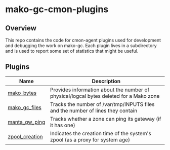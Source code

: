 # mako-gc-cmon-plugins

## Overview

This repo contains the code for cmon-agent plugins used for development and
debugging the work on mako-gc. Each plugin lives in a subdirectory and is used
to report some set of statistics that might be useful.

## Plugins

| Name | Description |
| ---- | ----------- |
| [mako_bytes](./mako_bytes) | Provides information about the number of physical/logcal bytes deleted for a Mako zone |
| [mako_gc_files](./mako_gc_files) | Tracks the number of /var/tmp/INPUTS files and the number of lines they contain |
| [manta_gw_ping](./manta_gw_ping) | Tracks whether a zone can ping its gateway (if it has one) |
| [zpool_creation](./zpool_creation) | Indicates the creation time of the system's zpool (as a proxy for system age) |
